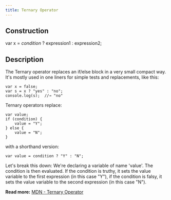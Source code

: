```yaml
---
title: Ternary Operator
---
```


## Construction
var x = _condition_ ? expression1 : expression2;

## Description

The Ternary operator replaces an if/else block in a very small compact way. It's mostly used in one liners for simple tests and replacements, like this:

    var x = false;
    var s = x ? "yes" : "no";
    console.log(s);  //→ "no"
        
Ternary operators replace:
```
var value;
if (condition) {
    value = "Y";
} else {
    value = "N";
}
```
with a shorthand version:
```
var value = condition ? "Y" : "N";
```
Let's break this down: We're declaring a variable of name 'value'. The condition is then evaluated. If the condition is truthy, it sets the value variable to the first expression (in this case "Y"), if the condition is falsy, it sets the value variable to the second expression (in this case "N").

**Read more:** <a href='https://developer.mozilla.org/en-US/docs/Web/JavaScript/Reference/Operators/Conditional_Operator' target='_blank' rel='nofollow'>MDN - Ternary Operator</a>
